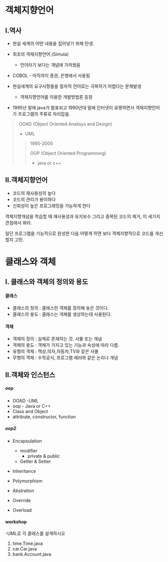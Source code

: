 # 객체지향언어

## I.역사

- 현실 세계의 어떤 내용을 집어넣기 위해 탄생.
- 최초의 객체지향언어 (Simula)
  - 언어라기 보다는 개념에 가까웠음

- COBOL - 아직까지 증권, 은행에서 사용됨
- 현실세계의 요구사항들을 절차적 언어로는 극복하기 어렵다는 문제발생
  - 객체지향언어를 이용한 개발방법론 등장	

-  1995년 말에 java가 발표되고 1990년대 말에 인터넷이 유행하면서 객체지향언어가 프로그램의 주류로 자리잡음.

> ​	OOAD (Object Oriented Analisys and Design) 
>
> - UML
>
> > 1995-2000  
> >
> > OOP (Object Oriented Programming)  
> >
> > - java or c++
> >
> >   



## II.객체지향언어

- 코드의 재사용성의 높다
- 코드의 관리가 용이하다
- 신뢰성이 높은 프로그래밍을 가능하게 한다



객체지향개념을 학습할 때 재사용성과 유지보수 그리고 중복된 코드의 제거, 이 세가지 관점에서 봐라.

일단 프로그램을 기능적으로 완성한 다음 어떻게 하면 보다 객체지향적으로 코드를 개선할지 고민.



# 클래스와 객체

## I. 클래스와 객체의 정의와 용도

#### 클래스

- 클래스의 정의 : 클래스란 객체를 정의해 놓은 것이다.
- 클래스의 용도 : 클래스는 개체를 생성하는데 사용된다.



#### 객체

- 객체의 정의 : 실제로 존재하는 것. 사물 또는 개념
- 객체의 용도 : 객체가 가지고 있는 기능과 속성에 따라 다름.
- 유형의 객체 : 책상,의자,자동차,TV와 같은 사물
- 무형의 객체 : 수학공식, 프로그램 에러와 같은 논리나 개념



## II.객체와 인스턴스







##### oop



- OOAD -UML
- oop - Java or C++
- Class and Object
- attribute, constructor, function

##### oop2

- Encapsulation

  - modifier
    - private  & public  
  - Getter & Setter 

- Inheritance

- Polymorphism

  

- Abstration
- Override
- Overload





#### workshop

-UML로 각 클래스를 설계하시오

1.  time.Time.java
2. car.Car.java
3. bank.Account.java

